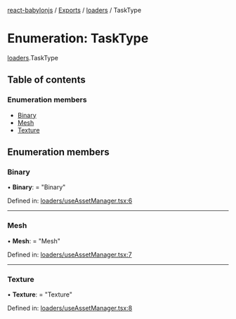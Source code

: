 [react-babylonjs](../README.md) / [Exports](../modules.md) / [loaders](../modules/loaders.md) / TaskType

# Enumeration: TaskType

[loaders](../modules/loaders.md).TaskType

## Table of contents

### Enumeration members

- [Binary](loaders.tasktype.md#binary)
- [Mesh](loaders.tasktype.md#mesh)
- [Texture](loaders.tasktype.md#texture)

## Enumeration members

### Binary

• **Binary**: = "Binary"

Defined in: [loaders/useAssetManager.tsx:6](https://github.com/brianzinn/react-babylonjs/blob/eba7b00/src/hooks/loaders/useAssetManager.tsx#L6)

___

### Mesh

• **Mesh**: = "Mesh"

Defined in: [loaders/useAssetManager.tsx:7](https://github.com/brianzinn/react-babylonjs/blob/eba7b00/src/hooks/loaders/useAssetManager.tsx#L7)

___

### Texture

• **Texture**: = "Texture"

Defined in: [loaders/useAssetManager.tsx:8](https://github.com/brianzinn/react-babylonjs/blob/eba7b00/src/hooks/loaders/useAssetManager.tsx#L8)
